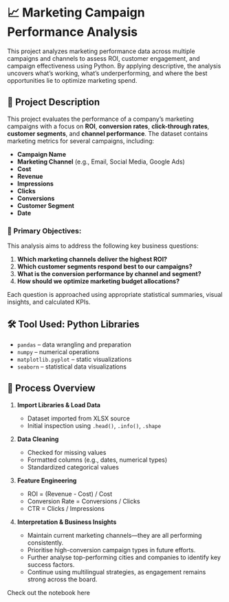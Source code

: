 # 📈 Marketing Campaign Performance Analysis

This project analyzes marketing performance data across multiple campaigns and channels to assess ROI, customer engagement, and campaign effectiveness using Python. By applying descriptive, the analysis uncovers what’s working, what’s underperforming, and where the best opportunities lie to optimize marketing spend.

## 🧾 Project Description

This project evaluates the performance of a company’s marketing campaigns with a focus on **ROI**, **conversion rates**, **click-through rates**, **customer segments**, and **channel performance**.
The dataset contains marketing metrics for several campaigns, including:
* **Campaign Name**
* **Marketing Channel** (e.g., Email, Social Media, Google Ads)
* **Cost**
* **Revenue**
* **Impressions**
* **Clicks**
* **Conversions**
* **Customer Segment**
* **Date**

### 🧠 Primary Objectives:
This analysis aims to address the following key business questions:
1. **Which marketing channels deliver the highest ROI?**
2. **Which customer segments respond best to our campaigns?**
3. **What is the conversion performance by channel and segment?**
4. **How should we optimize marketing budget allocations?**

Each question is approached using appropriate statistical summaries, visual insights, and calculated KPIs.

## 🛠️ Tool Used: Python Libraries

* `pandas` – data wrangling and preparation
* `numpy` – numerical operations
* `matplotlib.pyplot` – static visualizations
* `seaborn` – statistical data visualizations

## 🧭 Process Overview
1. **Import Libraries & Load Data**
   * Dataset imported from XLSX source
   * Initial inspection using `.head()`, `.info()`, `.shape`

2. **Data Cleaning**
   * Checked for missing values
   * Formatted columns (e.g., dates, numerical types)
   * Standardized categorical values

3. **Feature Engineering**
   * ROI = (Revenue - Cost) / Cost
   * Conversion Rate = Conversions / Clicks
   * CTR = Clicks / Impressions

4. **Interpretation & Business Insights**

   * Maintain current marketing channels—they are all performing consistently.
   * Prioritise high-conversion campaign types in future efforts.
   * Further analyse top-performing cities and companies to identify key success factors.
   * Continue using multilingual strategies, as engagement remains strong across the board.
   
Check out the notebook here

